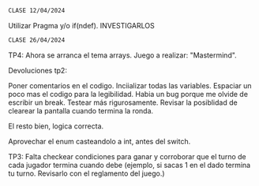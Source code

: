 ```bash
CLASE 12/04/2024
```

Utilizar Pragma y/o if(ndef).   INVESTIGARLOS

```bash
CLASE 26/04/2024
```

TP4: Ahora se arranca el tema arrays. Juego a realizar: "Mastermind".

Devoluciones tp2:

Poner comentarios en el codigo.
Inciializar todas las variables.
Espaciar un poco mas el codigo para la legibilidad.
Habia un bug porque me olvide de escribir un break. Testear más rigurosamente.
Revisar la posiblidad de clearear la pantalla cuando termina la ronda.

El resto bien, logica correcta.


Aprovechar el enum casteandolo a int, antes del switch.

TP3: Falta checkear condiciones para ganar y corroborar que el turno de cada jugador termina cuando debe (ejemplo, si sacas 1 en el dado termina tu turno. Revisarlo con el reglamento del juego.)
